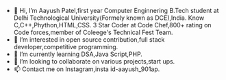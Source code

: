 - 👋 Hi, I’m Aayush Patel,first year Computer Enginnering B.Tech student at Delhi Technological University(Formely known as DCE),India.
Know C,C++,Phython,HTML,CSS.
3 Star Coder at Code Chef,800+ rating on Code forces,member of Coleege's Technical Fest Team.
- 👀 I’m interested in open source contribution,full stack developer,competitive programming.
- 🌱 I’m currently learning DSA,Java Script,PHP.
- 💞️ I’m looking to collaborate on various projects,start ups.
- 📫 Contact me on Instagram,insta id-aayush_901ap.


<!---
ashu-rb/ashu-rb is a ✨ special ✨ repository because its `README.md` (this file) appears on your GitHub profile.
You can click the Preview link to take a look at your changes.
--->

